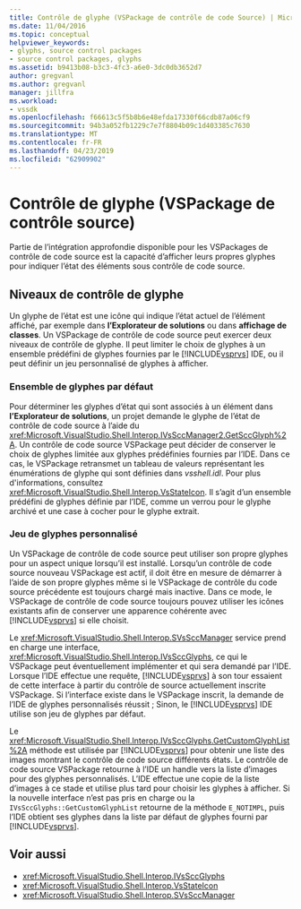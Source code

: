 ```yaml
---
title: Contrôle de glyphe (VSPackage de contrôle de code Source) | Microsoft Docs
ms.date: 11/04/2016
ms.topic: conceptual
helpviewer_keywords:
- glyphs, source control packages
- source control packages, glyphs
ms.assetid: b9413b08-b3c3-4fc3-a6e0-3dc0db3652d7
author: gregvanl
ms.author: gregvanl
manager: jillfra
ms.workload:
- vssdk
ms.openlocfilehash: f66613c5f5b8b6e48efda17330f66cdb87a06cf9
ms.sourcegitcommit: 94b3a052fb1229c7e7f8804b09c1d403385c7630
ms.translationtype: MT
ms.contentlocale: fr-FR
ms.lasthandoff: 04/23/2019
ms.locfileid: "62909902"
---
```

# <a name="glyph-control-source-control-vspackage"></a>Contrôle de glyphe (VSPackage de contrôle source)
Partie de l’intégration approfondie disponible pour les VSPackages de contrôle de code source est la capacité d’afficher leurs propres glyphes pour indiquer l’état des éléments sous contrôle de code source.

## <a name="levels-of-glyph-control"></a>Niveaux de contrôle de glyphe
 Un glyphe de l’état est une icône qui indique l’état actuel de l’élément affiché, par exemple dans **l’Explorateur de solutions** ou dans **affichage de classes**. Un VSPackage de contrôle de code source peut exercer deux niveaux de contrôle de glyphe. Il peut limiter le choix de glyphes à un ensemble prédéfini de glyphes fournies par le [!INCLUDE[vsprvs](../../code-quality/includes/vsprvs_md.md)] IDE, ou il peut définir un jeu personnalisé de glyphes à afficher.

### <a name="default-set-of-glyphs"></a>Ensemble de glyphes par défaut
 Pour déterminer les glyphes d’état qui sont associés à un élément dans **l’Explorateur de solutions**, un projet demande le glyphe de l’état de contrôle de code source à l’aide du <xref:Microsoft.VisualStudio.Shell.Interop.IVsSccManager2.GetSccGlyph%2A>. Un contrôle de code source VSPackage peut décider de conserver le choix de glyphes limitée aux glyphes prédéfinies fournies par l’IDE. Dans ce cas, le VSPackage retransmet un tableau de valeurs représentant les énumérations de glyphe qui sont définies dans *vsshell.idl*. Pour plus d'informations, consultez <xref:Microsoft.VisualStudio.Shell.Interop.VsStateIcon>. Il s’agit d’un ensemble prédéfini de glyphes définie par l’IDE, comme un verrou pour le glyphe archivé et une case à cocher pour le glyphe extrait.

### <a name="custom-set-of-glyphs"></a>Jeu de glyphes personnalisé
 Un VSPackage de contrôle de code source peut utiliser son propre glyphes pour un aspect unique lorsqu’il est installé. Lorsqu’un contrôle de code source nouveau VSPackage est actif, il doit être en mesure de démarrer à l’aide de son propre glyphes même si le VSPackage de contrôle du code source précédente est toujours chargé mais inactive. Dans ce mode, le VSPackage de contrôle de code source toujours pouvez utiliser les icônes existants afin de conserver une apparence cohérente avec [!INCLUDE[vsprvs](../../code-quality/includes/vsprvs_md.md)] si elle choisit.

 Le <xref:Microsoft.VisualStudio.Shell.Interop.SVsSccManager> service prend en charge une interface, <xref:Microsoft.VisualStudio.Shell.Interop.IVsSccGlyphs>, ce qui le VSPackage peut éventuellement implémenter et qui sera demandé par l’IDE. Lorsque l’IDE effectue une requête, [!INCLUDE[vsprvs](../../code-quality/includes/vsprvs_md.md)] à son tour essaient de cette interface à partir du contrôle de source actuellement inscrite VSPackage. Si l’interface existe dans le VSPackage inscrit, la demande de l’IDE de glyphes personnalisés réussit ; Sinon, le [!INCLUDE[vsprvs](../../code-quality/includes/vsprvs_md.md)] IDE utilise son jeu de glyphes par défaut.

 Le <xref:Microsoft.VisualStudio.Shell.Interop.IVsSccGlyphs.GetCustomGlyphList%2A> méthode est utilisée par [!INCLUDE[vsprvs](../../code-quality/includes/vsprvs_md.md)] pour obtenir une liste des images montrant le contrôle de code source différents états. Le contrôle de code source VSPackage retourne à l’IDE un handle vers la liste d’images pour des glyphes personnalisés. L’IDE effectue une copie de la liste d’images à ce stade et utilise plus tard pour choisir les glyphes à afficher. Si la nouvelle interface n’est pas pris en charge ou la `IVsSccGlyphs::GetCustomGlyphList` retourne de la méthode `E_NOTIMPL`, puis l’IDE obtient ses glyphes dans la liste par défaut de glyphes fourni par [!INCLUDE[vsprvs](../../code-quality/includes/vsprvs_md.md)].

## <a name="see-also"></a>Voir aussi
- <xref:Microsoft.VisualStudio.Shell.Interop.IVsSccGlyphs>
- <xref:Microsoft.VisualStudio.Shell.Interop.VsStateIcon>
- <xref:Microsoft.VisualStudio.Shell.Interop.SVsSccManager>